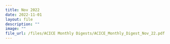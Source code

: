 ```yaml
---
title: Nov 2022
date: 2022-11-01
layout: file
description: ""
image: ""
file_url: /files/ACICE Monthly Digests/ACICE_Monthly_Digest_Nov_22.pdf
---
```


